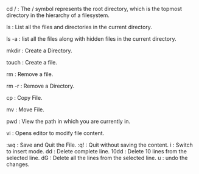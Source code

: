 

cd / : The / symbol represents the root directory, which is the topmost directory in the hierarchy of a filesystem.

ls : List all the files and directories in the current directory.

ls -a : list all the files along with hidden files in the current directory.

mkdir <Directory Name> : Create a Directory.

touch <File name> : Create a file.

rm <File name> : Remove a file.

rm -r <Directory Name> : Remove a Directory.

cp <File Name> <Directory Name> : Copy File.

mv <File Name> <Directory Name> : Move File.

pwd : View the path in which you are currently in.

vi <Files> : Opens editor to modify file content.

:wq : Save and Quit the File.
:q! : Quit without saving the content.
i : Switch to insert mode.
dd : Delete complete line.
10dd : Delete 10 lines from the selected line.
dG : Delete all the lines from the selected line.
u : undo the changes.
